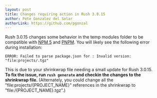 ```yaml
---
layout: post
title: Changes requiring action in Rush 3.0.15
author: Pete Gonzalez del Solar
authorLink: https://github.com/pgonzal
---
```


Rush 3.0.15 changes some behavior in the temp modules folder to be compatible with [NPM 5](https://github.com/npm/npm/pull/15900) and [PNPM](https://github.com/pnpm/pnpm/issues/772). You will likely see the following error during installation:
```
ERROR: Failed to parse package.json for : Invalid version: "file:projects/.tgz"
```

This is due to your shrinkwrap file needing a small update for Rush 3.0.15. **To fix the issue, run `rush generate` and checkin the changes to the shrinkwrap file.** (Alternately, you could change all the "file:projects/{PROJECT_NAME}" references in the shrinkwrap to "file:/{PROJECT_NAME}.tgz".)